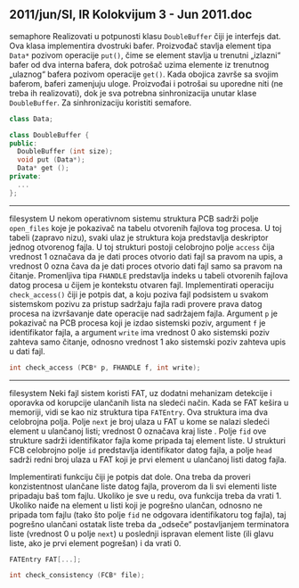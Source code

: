 2011/jun/SI, IR Kolokvijum 3 - Jun 2011.doc
--------------------------------------------------------------------------------
semaphore
Realizovati u potpunosti klasu `DoubleBuffer` čiji je interfejs dat. Ova klasa implementira
dvostruki bafer. Proizvođač stavlja element tipa `Data*` pozivom operacije `put()`, čime se
element stavlja u trenutni „izlazni“ bafer od dva interna bafera, dok potrošač uzima elemente
iz trenutnog „ulaznog“  bafera pozivom operacije `get()`.  Kada obojica završe sa svojim
baferom,  baferi zamenjuju uloge.  Proizvođai i potrošai su uporedne niti (ne treba ih
realizovati), dok je sva potrebna sinhronizacija unutar klase
`DoubleBuffer`. Za sinhronizaciju koristiti semafore.
```cpp
class Data;

class DoubleBuffer {
public:
  DoubleBuffer (int size);
  void put (Data*);
  Data* get ();
private:
  ...
};
```

--------------------------------------------------------------------------------
filesystem
U nekom operativnom sistemu struktura PCB sadrži polje `open_files` koje je pokazivač na
tabelu otvorenih fajlova tog procesa. U toj tabeli (zapravo nizu), svaki ulaz je struktura koja
predstavlja deskriptor jednog otvorenog fajla. U toj strukturi postoji celobrojno polje `access`
čija vrednost 1 označava da je dati proces otvorio dati fajl sa pravom na upis, a vrednost 0
ozna čava da je dati proces otvorio dati fajl samo sa pravom na čitanje. Promenljiva tipa
`FHANDLE` predstavlja indeks u tabeli otvorenih fajlova datog procesa u čijem je kontekstu
otvaren fajl. Implementirati operaciju `check_access()` čiji je potpis dat, a koju poziva fajl
podsistem u svakom sistemskom pozivu za pristup sadržaju fajla radi provere prava datog
procesa na izvršavanje date operacije nad sadržajem fajla. Argument `p` je pokazivač na PCB
procesa koji je izdao sistemski poziv, argument `f` je identifikator fajla, a argument `write` ima vrednost 0 ako sistemski poziv zahteva samo čitanje, odnosno vrednost 1 ako sistemski poziv zahteva upis u dati fajl.
```cpp
int check_access (PCB* p, FHANDLE f, int write);
```

--------------------------------------------------------------------------------
filesystem
Neki fajl sistem koristi FAT, uz dodatni mehanizam detekcije i oporavka od korupcije
ulančanih lista na sledeći način. Kada se FAT kešira u memoriji, vidi se kao niz struktura tipa
`FATEntry`. Ova struktura ima dva celobrojna polja. Polje `next` je broj ulaza u FAT u kome se
nalazi sledeći element u ulančanoj listi; vrednost 0 označava kraj liste . Polje `fid` ove strukture
sadrži identifikator fajla kome pripada taj element liste. U strukturi FCB celobrojno polje `id`
predstavlja identifikator datog fajla, a polje `head` sadrži redni broj ulaza u FAT koji je prvi
element u ulančanoj listi datog fajla.

Implementirati funkciju čiji je potpis dat dole. Ona treba da proveri konzistentnost ulančane
liste datog fajla, proverom da li svi elementi liste pripadaju baš tom fajlu. Ukoliko je sve u
redu, ova funkcija treba da vrati 1. Ukoliko naiđe na element u listi koji je pogrešno ulančan,
odnosno ne pripada tom fajlu (tako što polje `fid` ne odgovara identifikatoru tog fajla), taj
pogrešno ulančani ostatak liste treba da „odseče“ postavljanjem terminatora liste (vrednost 0 u
polje `next`) u poslednji ispravan element liste (ili glavu liste, ako je prvi element pogrešan) i
da vrati 0.
```cpp
FATEntry FAT[...];

int check_consistency (FCB* file);
```
